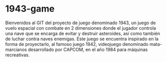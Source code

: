 # 1943-game
 Bienvenidos al GIT del proyecto de juego denominado 1943, un juego de vuelo espacial con combate en 2 dimensiones donde el jugador controla una nave que se encarga de evitar y destruir asteroides, así como también de luchar contra naves enemigas. 
  Este juego se encuentra inspirado en la forma de proyectarlo, al famoso juego 1942, videojuego denominado mata-marcianos desarrollado por CAPCOM, en el año 1984 para máquinas recreativas.
